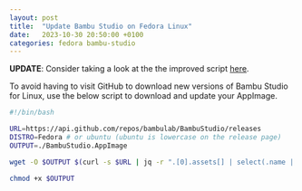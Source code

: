 ```yaml
---
layout: post
title:  "Update Bambu Studio on Fedora Linux"
date:   2023-10-30 20:50:00 +0100
categories: fedora bambu-studio
---
```


**UPDATE**: Consider taking a look at the the improved script [here](/2023/10/30/improving-bambu-studio-update-script/).

To avoid having to visit GitHub to download new versions of Bambu Studio for Linux, use the below script to download and update your AppImage.

```bash
#!/bin/bash

URL=https://api.github.com/repos/bambulab/BambuStudio/releases
DISTRO=Fedora # or ubuntu (ubuntu is lowercase on the release page)
OUTPUT=./BambuStudio.AppImage

wget -O $OUTPUT $(curl -s $URL | jq -r ".[0].assets[] | select(.name | contains (\"$DISTRO\")) | .browser_download_url")

chmod +x $OUTPUT
```